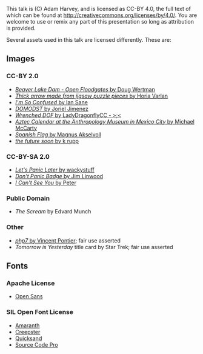 This talk is (C) Adam Harvey, and is licensed as CC-BY 4.0, the full text of
which can be found at http://creativecommons.org/licenses/by/4.0/. You are
welcome to use or remix any part of this presentation so long as attribution is
provided.

Several assets used in this talk are licensed differently. These are:

## Images

### CC-BY 2.0

* [*Beaver Lake Dam - Open Floodgates* by Doug Wertman](https://flic.kr/p/9M5N6V)
* [*Thick arrow made from jigsaw puzzle pieces* by Horia Varlan](https://flic.kr/p/7TpXix)
* [*I'm So Confused* by Ian Sane](https://flic.kr/p/9fwoMs)
* [*DOMODST* by Joriel Jimenez](https://flic.kr/p/8yhodT)
* [*Wrenched DOF* by LadyDragonflyCC - >;<](https://flic.kr/p/7xWi7w)
* [*Aztec Calendar at the Anthropology Museum in Mexico City* by Michael McCarty](https://flic.kr/p/4jkjPw)
* [*Spanish Flag* by Magnus Akselvoll](https://flic.kr/p/7cDFru)
* [*the future soon* by k rupp](https://flic.kr/p/8dLzmM)

### CC-BY-SA 2.0

* [*Let's Panic Later* by wackystuff](https://flic.kr/p/pwcRe1)
* [*Don't Panic Badge* by Jim Linwood](https://flic.kr/p/4hiM1k)
* [*I Can't See You* by Peter](https://flic.kr/p/5q67Vu)

### Public Domain

* *The Scream* by Edvard Munch

### Other

* [*php7* by Vincent Pontier](https://twitter.com/elroubio); fair use asserted
* *Tomorrow is Yesterday* title card by Star Trek; fair use asserted

## Fonts

### Apache License

* [Open Sans](https://www.google.com/fonts/specimen/Open+Sans)

### SIL Open Font License

* [Amaranth](https://www.google.com/fonts/specimen/Amaranth)
* [Creepster](https://www.google.com/fonts/specimen/Creepster)
* [Quicksand](https://www.google.com/fonts/specimen/Quicksand)
* [Source Code Pro](https://www.google.com/fonts/specimen/Source+Code+Pro)
